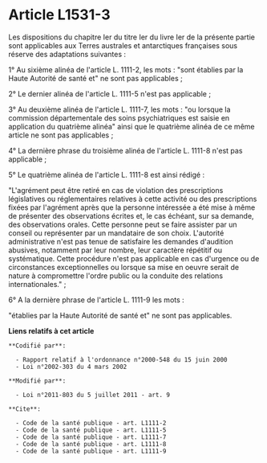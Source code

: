 # Article L1531-3

Les dispositions du chapitre Ier du titre Ier du livre Ier de la présente partie sont applicables aux Terres australes et
antarctiques françaises sous réserve des adaptations suivantes :

1° Au sixième alinéa de l'article L. 1111-2, les mots : "sont établies par la Haute Autorité de santé et" ne sont pas
applicables ;

2° Le dernier alinéa de l'article L. 1111-5 n'est pas applicable ;

3° Au deuxième alinéa de l'article L. 1111-7, les mots : "ou lorsque la commission départementale des soins psychiatriques
est saisie en application du quatrième alinéa" ainsi que le quatrième alinéa de ce même article ne sont pas applicables ;

4° La dernière phrase du troisième alinéa de l'article L. 1111-8 n'est pas applicable ;

5° Le quatrième alinéa de l'article L. 1111-8 est ainsi rédigé :

"L'agrément peut être retiré en cas de violation des prescriptions législatives ou réglementaires relatives à cette activité
ou des prescriptions fixées par l'agrément après que la personne intéressée a été mise à même de présenter des observations
écrites et, le cas échéant, sur sa demande, des observations orales. Cette personne peut se faire assister par un conseil ou
représenter par un mandataire de son choix. L'autorité administrative n'est pas tenue de satisfaire les demandes d'audition
abusives, notamment par leur nombre, leur caractère répétitif ou systématique. Cette procédure n'est pas applicable en cas
d'urgence ou de circonstances exceptionnelles ou lorsque sa mise en oeuvre serait de nature à compromettre l'ordre public ou
la conduite des relations internationales." ;

6° A la dernière phrase de l'article L. 1111-9 les mots :

"établies par la Haute Autorité de santé et" ne sont pas applicables.

**Liens relatifs à cet article**

	**Codifié par**:

	  - Rapport relatif à l'ordonnance n°2000-548 du 15 juin 2000
	  - Loi n°2002-303 du 4 mars 2002

	**Modifié par**:

	  - Loi n°2011-803 du 5 juillet 2011 - art. 9

	**Cite**:

	  - Code de la santé publique - art. L1111-2
	  - Code de la santé publique - art. L1111-5
	  - Code de la santé publique - art. L1111-7
	  - Code de la santé publique - art. L1111-8
	  - Code de la santé publique - art. L1111-9
